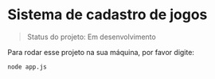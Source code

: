 # Sistema de cadastro de jogos
> Status do projeto: Em desenvolvimento

Para rodar esse projeto na sua máquina, por favor digite:
```
node app.js
```
